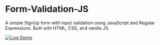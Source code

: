 # Form-Validation-JS
A simple SignUp form with input validation using JavaScript and Regular Expressions. Built with HTML, CSS, and vanilla JS.



[![Live Demo](https://img.shields.io/badge/Live-Demo-blue?style=for-the-badge&logo=vercel&logoColor=white)](https://aminasaeed17.github.io/Form-Validation-JS/)

